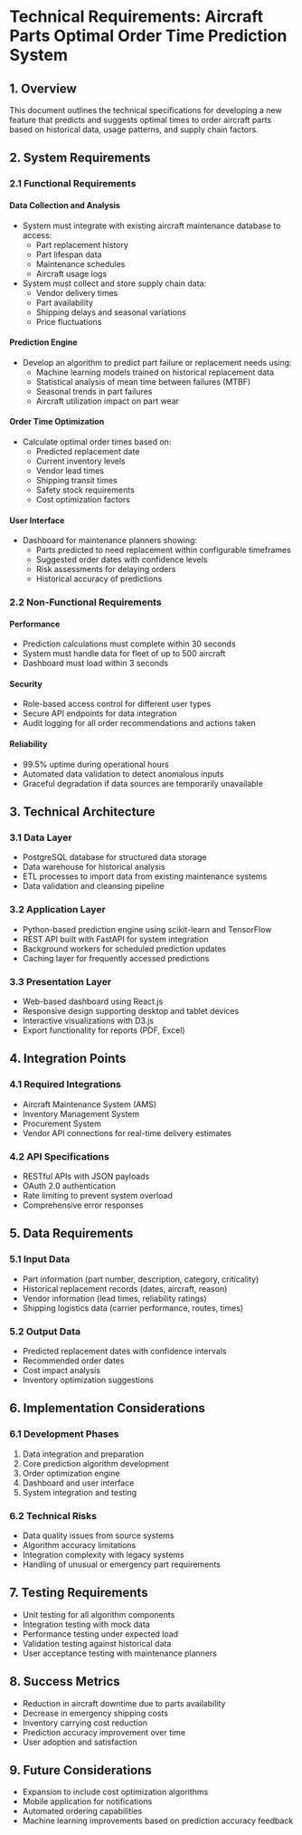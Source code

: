 # Technical Requirements: Aircraft Parts Optimal Order Time Prediction System

## 1. Overview

This document outlines the technical specifications for developing a new feature that predicts and suggests optimal times to order aircraft parts based on historical data, usage patterns, and supply chain factors.

## 2. System Requirements

### 2.1 Functional Requirements

#### Data Collection and Analysis
- System must integrate with existing aircraft maintenance database to access:
  - Part replacement history
  - Part lifespan data
  - Maintenance schedules
  - Aircraft usage logs
- System must collect and store supply chain data:
  - Vendor delivery times
  - Part availability
  - Shipping delays and seasonal variations
  - Price fluctuations

#### Prediction Engine
- Develop an algorithm to predict part failure or replacement needs using:
  - Machine learning models trained on historical replacement data
  - Statistical analysis of mean time between failures (MTBF)
  - Seasonal trends in part failures
  - Aircraft utilization impact on part wear

#### Order Time Optimization
- Calculate optimal order times based on:
  - Predicted replacement date
  - Current inventory levels
  - Vendor lead times
  - Shipping transit times
  - Safety stock requirements
  - Cost optimization factors

#### User Interface
- Dashboard for maintenance planners showing:
  - Parts predicted to need replacement within configurable timeframes
  - Suggested order dates with confidence levels
  - Risk assessments for delaying orders
  - Historical accuracy of predictions

### 2.2 Non-Functional Requirements

#### Performance
- Prediction calculations must complete within 30 seconds
- System must handle data for fleet of up to 500 aircraft
- Dashboard must load within 3 seconds

#### Security
- Role-based access control for different user types
- Secure API endpoints for data integration
- Audit logging for all order recommendations and actions taken

#### Reliability
- 99.5% uptime during operational hours
- Automated data validation to detect anomalous inputs
- Graceful degradation if data sources are temporarily unavailable

## 3. Technical Architecture

### 3.1 Data Layer
- PostgreSQL database for structured data storage
- Data warehouse for historical analysis
- ETL processes to import data from existing maintenance systems
- Data validation and cleansing pipeline

### 3.2 Application Layer
- Python-based prediction engine using scikit-learn and TensorFlow
- REST API built with FastAPI for system integration
- Background workers for scheduled prediction updates
- Caching layer for frequently accessed predictions

### 3.3 Presentation Layer
- Web-based dashboard using React.js
- Responsive design supporting desktop and tablet devices
- Interactive visualizations with D3.js
- Export functionality for reports (PDF, Excel)

## 4. Integration Points

### 4.1 Required Integrations
- Aircraft Maintenance System (AMS)
- Inventory Management System
- Procurement System
- Vendor API connections for real-time delivery estimates

### 4.2 API Specifications
- RESTful APIs with JSON payloads
- OAuth 2.0 authentication
- Rate limiting to prevent system overload
- Comprehensive error responses

## 5. Data Requirements

### 5.1 Input Data
- Part information (part number, description, category, criticality)
- Historical replacement records (dates, aircraft, reason)
- Vendor information (lead times, reliability ratings)
- Shipping logistics data (carrier performance, routes, times)

### 5.2 Output Data
- Predicted replacement dates with confidence intervals
- Recommended order dates
- Cost impact analysis
- Inventory optimization suggestions

## 6. Implementation Considerations

### 6.1 Development Phases
1. Data integration and preparation
2. Core prediction algorithm development
3. Order optimization engine
4. Dashboard and user interface
5. System integration and testing

### 6.2 Technical Risks
- Data quality issues from source systems
- Algorithm accuracy limitations
- Integration complexity with legacy systems
- Handling of unusual or emergency part requirements

## 7. Testing Requirements

- Unit testing for all algorithm components
- Integration testing with mock data
- Performance testing under expected load
- Validation testing against historical data
- User acceptance testing with maintenance planners

## 8. Success Metrics

- Reduction in aircraft downtime due to parts availability
- Decrease in emergency shipping costs
- Inventory carrying cost reduction
- Prediction accuracy improvement over time
- User adoption and satisfaction

## 9. Future Considerations

- Expansion to include cost optimization algorithms
- Mobile application for notifications
- Automated ordering capabilities
- Machine learning improvements based on prediction accuracy feedback 